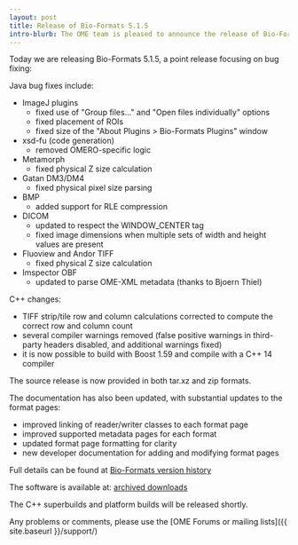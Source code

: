 ```yaml
---
layout: post
title: Release of Bio-Formats 5.1.5
intro-blurb: The OME team is pleased to announce the release of Bio-Formats 5.1.5
---
```

Today we are releasing Bio-Formats 5.1.5, a point release focusing on bug fixing:

Java bug fixes include:

-  ImageJ plugins
    -  fixed use of "Group files..." and "Open files individually" options
    -  fixed placement of ROIs
    -  fixed size of the "About Plugins > Bio-Formats Plugins" window
-  xsd-fu (code generation)
    -  removed OMERO-specific logic
-  Metamorph
    -  fixed physical Z size calculation
-  Gatan DM3/DM4
    -  fixed physical pixel size parsing
-  BMP
    -  added support for RLE compression
-  DICOM
    -  updated to respect the WINDOW_CENTER tag
    -  fixed image dimensions when multiple sets of width and height values are present
-  Fluoview and Andor TIFF
    -  fixed physical Z size calculation
-  Imspector OBF
    -  updated to parse OME-XML metadata (thanks to Bjoern Thiel)

C++ changes:

-  TIFF strip/tile row and column calculations corrected to compute the correct row and column count
-  several compiler warnings removed (false positive warnings in third-party headers disabled, and additional warnings fixed)
-  it is now possible to build with Boost 1.59 and compile with a C++ 14 compiler

The source release is now provided in both tar.xz and zip formats.

The documentation has also been updated, with substantial updates to the format pages:

-  improved linking of reader/writer classes to each format page
-  improved supported metadata pages for each format
-  updated format page formatting for clarity
-  new developer documentation for adding and modifying format pages

Full details can be found at [Bio-Formats version history](http://www.openmicroscopy.org/site/support/bio-formats5.1/about/whats-new.html)

The software is available at: [archived downloads](http://downloads.openmicroscopy.org/bio-formats/5.1.5)

The C++ superbuilds and platform builds will be released shortly.

Any problems or comments, please use the [OME Forums or mailing lists]({{ site.baseurl }}/support/)
